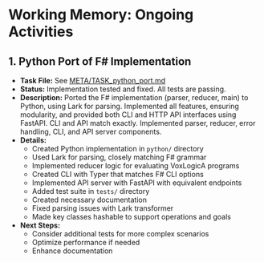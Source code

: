 # Working Memory: Ongoing Activities

## 1. Python Port of F# Implementation

- **Task File:** See [META/TASK_python_port.md](TASK_python_port.md)
- **Status:** Implementation tested and fixed. All tests are passing.
- **Description:** Ported the F# implementation (parser, reducer, main) to Python, using Lark for parsing. Implemented all features, ensuring modularity, and provided both CLI and HTTP API interfaces using FastAPI. CLI and API match exactly. Implemented parser, reducer, error handling, CLI, and API server components.
- **Details:**
  - Created Python implementation in `python/` directory
  - Used Lark for parsing, closely matching F# grammar
  - Implemented reducer logic for evaluating VoxLogicA programs
  - Created CLI with Typer that matches F# CLI options
  - Implemented API server with FastAPI with equivalent endpoints
  - Added test suite in `tests/` directory
  - Created necessary documentation
  - Fixed parsing issues with Lark transformer
  - Made key classes hashable to support operations and goals
- **Next Steps:**
  - Consider additional tests for more complex scenarios
  - Optimize performance if needed
  - Enhance documentation
